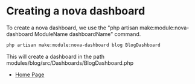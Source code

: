# Creating a nova dashboard

To create a nova dashboard, we use the "php artisan make:module:nova-dashboard ModuleName dashboardName" command.

``` bash
php artisan make:module:nova-dashboard blog BlogDashboard
```

This will create a dashboard in the path modules/blog/src/Dashboards/BlogDashboard.php

- [Home Page](https://idel327.github.io/laravel-modular)